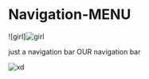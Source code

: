 # Navigation-MENU
![girl]![girl](https://im2.ezgif.com/tmp/ezgif-2-2e8ccc787a.gif)


 just a navigation bar
 OUR navigation bar
 
 ![xd](https://memetemplate.in/uploads/1638303523.jpeg)

